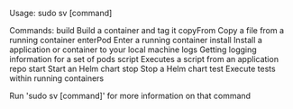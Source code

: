 Usage: sudo sv [command]

Commands:
	build		Build a container and tag it
	copyFrom	Copy a file from a running container
	enterPod	Enter a running container
	install		Install a application or container to your local machine
	logs		Getting logging information for a set of pods
	script		Executes a script from an application repo
	start		Start an Helm chart
	stop		Stop a Helm chart
	test		Execute tests within running containers

Run 'sudo sv [command]' for more information on that command